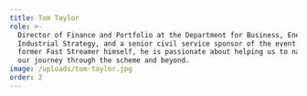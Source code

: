 ```yaml
---
title: Tom Taylor
role: >-
  Director of Finance and Portfolio at the Department for Business, Energy and
  Industrial Strategy, and a senior civil service sponsor of the event. As a
  former Fast Streamer himself, he is passionate about helping us to navigate
  our journey through the scheme and beyond.
image: /uploads/tom-taylor.jpg
order: 2
---
```


